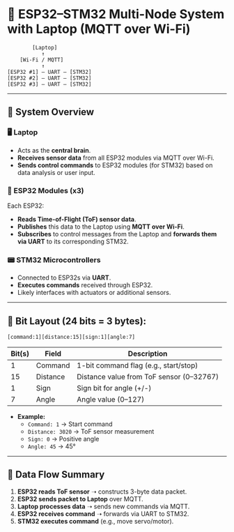 # 📡 ESP32–STM32 Multi-Node System with Laptop (MQTT over Wi-Fi)

	    	[Laptop]
			   ↑	
  	 	[Wi-Fi / MQTT]
       	       ↑
	[ESP32 #1] — UART — [STM32]
	[ESP32 #2] — UART — [STM32]
	[ESP32 #3] — UART — [STM32]


---

## 🔧 System Overview

### 🖥 Laptop
- Acts as the **central brain**.
- **Receives sensor data** from all ESP32 modules via MQTT over Wi-Fi.
- **Sends control commands** to ESP32 modules (for STM32) based on data analysis or user input.

### 📶 ESP32 Modules (x3)
Each ESP32:
- **Reads Time-of-Flight (ToF) sensor data**.
- **Publishes** this data to the Laptop using **MQTT over Wi-Fi**.
- **Subscribes** to control messages from the Laptop and **forwards them via UART** to its corresponding STM32.

### 📟 STM32 Microcontrollers
- Connected to ESP32s via **UART**.
- **Executes commands** received through ESP32.
- Likely interfaces with actuators or additional sensors.

---

## 🧱 Bit Layout (24 bits = 3 bytes):

	[command:1][distance:15][sign:1][angle:7]

| Bit(s)       | Field     | Description                              |
|--------------|-----------|------------------------------------------|
| 1            | Command   | 1-bit command flag (e.g., start/stop)    |
| 15           | Distance  | Distance value from ToF sensor (0–32767) |
| 1            | Sign      | Sign bit for angle (+/-)                 |
| 7            | Angle     | Angle value (0–127)                      |

- **Example:**
  - `Command: 1` → Start command
  - `Distance: 3020` → ToF sensor measurement
  - `Sign: 0` → Positive angle
  - `Angle: 45` → 45°

---

## 🔄 Data Flow Summary

1. **ESP32 reads ToF sensor** ➝ constructs 3-byte data packet.
2. **ESP32 sends packet to Laptop** over MQTT.
3. **Laptop processes data** ➝ sends new commands via MQTT.
4. **ESP32 receives command** ➝ forwards via UART to STM32.
5. **STM32 executes command** (e.g., move servo/motor).



